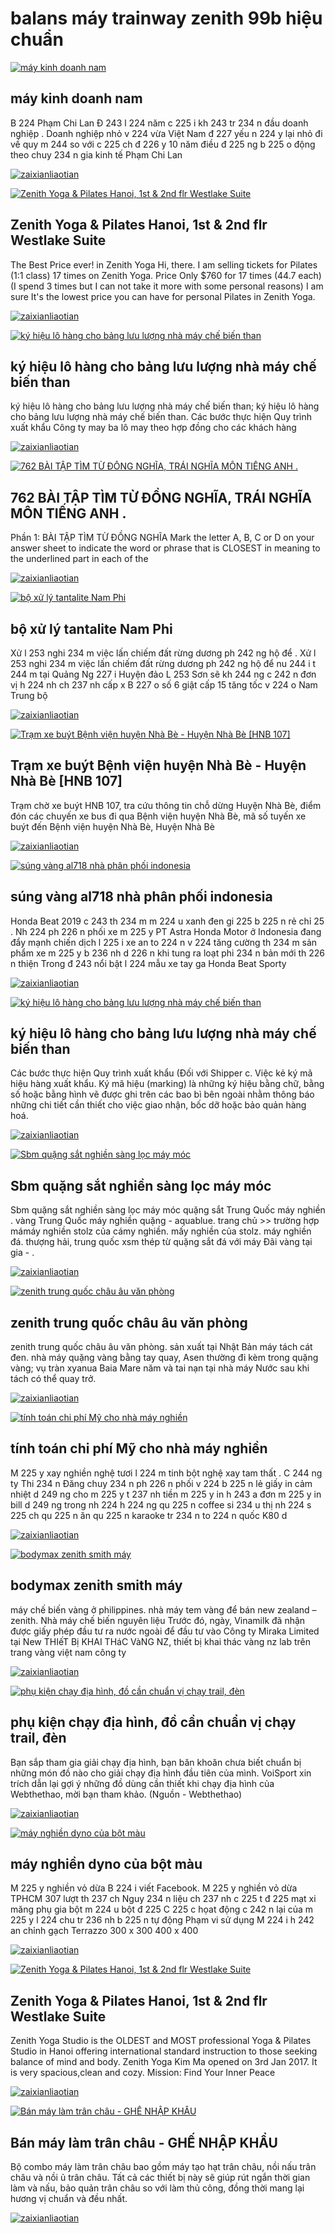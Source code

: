 # balans máy trainway zenith 99b hiệu chuẩn
<a href="https://mnn.zoosnet.net/LR/Chatpre.aspx?id=MNN94995150&p=https://topgrinding.com/" target="_blank">![máy kinh doanh nam](https://github.com/technlg/images/blob/main/50.jpg)</a>
## máy kinh doanh nam
B 224 Phạm Chi Lan Đ 243 l 224 năm c 225 i kh 243 tr 234 n đầu doanh nghiệp . Doanh nghiệp nhỏ v 224 vừa Việt Nam đ 227 yếu n 224 y lại nhỏ đi về quy m 244 so với c 225 ch đ 226 y 10 năm điều đ 225 ng b 225 o động theo chuy 234 n gia kinh tế Phạm Chi Lan
<a href="https://mnn.zoosnet.net/LR/Chatpre.aspx?id=MNN94995150&p=https://topgrinding.com/" target="_blank"><img src="https://github.com/technlg/images/raw/main/chat11.jpg" alt="zaixianliaotian"/></a><a href="//whatsapp.shibangsoft.com/WhatsApp.php" ><img src="https://github.com/technlg/images/raw/main/chat11.png" alt=""></a>
<a href="https://mnn.zoosnet.net/LR/Chatpre.aspx?id=MNN94995150&p=https://topgrinding.com/" target="_blank">![Zenith Yoga & Pilates Hanoi, 1st & 2nd flr Westlake Suite ](https://github.com/technlg/images/blob/main/25.jpg)</a>
## Zenith Yoga & Pilates Hanoi, 1st & 2nd flr Westlake Suite 
The Best Price ever! in Zenith Yoga Hi, there. I am selling tickets for Pilates (1:1 class) 17 times on Zenith Yoga. Price Only $760 for 17 times (44.7 each) (I spend 3 times but I can not take it more with some personal reasons) I am sure It's the lowest price you can have for personal Pilates in Zenith Yoga.
<a href="https://mnn.zoosnet.net/LR/Chatpre.aspx?id=MNN94995150&p=https://topgrinding.com/" target="_blank"><img src="https://github.com/technlg/images/raw/main/chat11.jpg" alt="zaixianliaotian"/></a><a href="//whatsapp.shibangsoft.com/WhatsApp.php" ><img src="https://github.com/technlg/images/raw/main/chat11.png" alt=""></a>
<a href="https://mnn.zoosnet.net/LR/Chatpre.aspx?id=MNN94995150&p=https://topgrinding.com/" target="_blank">![ký hiệu lô hàng cho bảng lưu lượng nhà máy chế biến than](https://github.com/technlg/images/blob/main/49.jpg)</a>
## ký hiệu lô hàng cho bảng lưu lượng nhà máy chế biến than
ký hiệu lô hàng cho bảng lưu lượng nhà máy chế biến than; ký hiệu lô hàng cho bảng lưu lượng nhà máy chế biến than. Các bước thực hiện Quy trình xuất khẩu  Công ty may ba lô may theo hợp đồng cho các khách hàng 
<a href="https://mnn.zoosnet.net/LR/Chatpre.aspx?id=MNN94995150&p=https://topgrinding.com/" target="_blank"><img src="https://github.com/technlg/images/raw/main/chat11.jpg" alt="zaixianliaotian"/></a><a href="//whatsapp.shibangsoft.com/WhatsApp.php" ><img src="https://github.com/technlg/images/raw/main/chat11.png" alt=""></a>
<a href="https://mnn.zoosnet.net/LR/Chatpre.aspx?id=MNN94995150&p=https://topgrinding.com/" target="_blank">![762 BÀI TẬP TÌM TỪ ĐỒNG NGHĨA, TRÁI NGHĨA MÔN TIẾNG ANH .](https://github.com/technlg/images/blob/main/33.jpg)</a>
## 762 BÀI TẬP TÌM TỪ ĐỒNG NGHĨA, TRÁI NGHĨA MÔN TIẾNG ANH .
Phần 1: BÀI TẬP TÌM TỪ ĐỒNG NGHĨA Mark the letter A, B, C or D on your answer sheet to indicate the word or phrase that is CLOSEST in meaning to the underlined part in each of the 
<a href="https://mnn.zoosnet.net/LR/Chatpre.aspx?id=MNN94995150&p=https://topgrinding.com/" target="_blank"><img src="https://github.com/technlg/images/raw/main/chat11.jpg" alt="zaixianliaotian"/></a><a href="//whatsapp.shibangsoft.com/WhatsApp.php" ><img src="https://github.com/technlg/images/raw/main/chat11.png" alt=""></a>
<a href="https://mnn.zoosnet.net/LR/Chatpre.aspx?id=MNN94995150&p=https://topgrinding.com/" target="_blank">![bộ xử lý tantalite Nam Phi](https://github.com/technlg/images/blob/main/60.jpg)</a>
## bộ xử lý tantalite Nam Phi
Xử l 253 nghi 234 m việc lấn chiếm đất rừng dương ph 242 ng hộ để . Xử l 253 nghi 234 m việc lấn chiếm đất rừng dương ph 242 ng hộ để nu 244 i t 244 m tại Quảng Ng 227 i Huyện đảo L 253 Sơn sẽ kh 244 ng c 242 n đơn vị h 224 nh ch 237 nh cấp x B 227 o số 6 giật cấp 15 tăng tốc v 224 o Nam Trung bộ
<a href="https://mnn.zoosnet.net/LR/Chatpre.aspx?id=MNN94995150&p=https://topgrinding.com/" target="_blank"><img src="https://github.com/technlg/images/raw/main/chat11.jpg" alt="zaixianliaotian"/></a><a href="//whatsapp.shibangsoft.com/WhatsApp.php" ><img src="https://github.com/technlg/images/raw/main/chat11.png" alt=""></a>
<a href="https://mnn.zoosnet.net/LR/Chatpre.aspx?id=MNN94995150&p=https://topgrinding.com/" target="_blank">![Trạm xe buýt Bệnh viện huyện Nhà Bè - Huyện Nhà Bè [HNB 107]](https://github.com/technlg/images/blob/main/26.jpg)</a>
## Trạm xe buýt Bệnh viện huyện Nhà Bè - Huyện Nhà Bè [HNB 107]
Trạm chờ xe buýt HNB 107, tra cứu thông tin chỗ dừng Huyện Nhà Bè, điểm đón các chuyến xe bus đi qua Bệnh viện huyện Nhà Bè, mã số tuyến xe buýt đến Bệnh viện huyện Nhà Bè, Huyện Nhà Bè
<a href="https://mnn.zoosnet.net/LR/Chatpre.aspx?id=MNN94995150&p=https://topgrinding.com/" target="_blank"><img src="https://github.com/technlg/images/raw/main/chat11.jpg" alt="zaixianliaotian"/></a><a href="//whatsapp.shibangsoft.com/WhatsApp.php" ><img src="https://github.com/technlg/images/raw/main/chat11.png" alt=""></a>
<a href="https://mnn.zoosnet.net/LR/Chatpre.aspx?id=MNN94995150&p=https://topgrinding.com/" target="_blank">![súng vàng al718 nhà phân phối indonesia](https://github.com/technlg/images/blob/main/53.jpg)</a>
## súng vàng al718 nhà phân phối indonesia
Honda Beat 2019 c 243 th 234 m m 224 u xanh đen gi 225 b 225 n rẻ chỉ 25 . Nh 224 ph 226 n phối xe m 225 y PT Astra Honda Motor ở Indonesia đang đẩy mạnh chiến dịch l 225 i xe an to 224 n v 224 tăng cường th 234 m sản phẩm xe m 225 y b 236 nh d 226 n khi tung ra loạt phi 234 n bản mới th 226 n thiện Trong đ 243 nổi bật l 224 mẫu xe tay ga Honda Beat Sporty
<a href="https://mnn.zoosnet.net/LR/Chatpre.aspx?id=MNN94995150&p=https://topgrinding.com/" target="_blank"><img src="https://github.com/technlg/images/raw/main/chat11.jpg" alt="zaixianliaotian"/></a><a href="//whatsapp.shibangsoft.com/WhatsApp.php" ><img src="https://github.com/technlg/images/raw/main/chat11.png" alt=""></a>
<a href="https://mnn.zoosnet.net/LR/Chatpre.aspx?id=MNN94995150&p=https://topgrinding.com/" target="_blank">![ký hiệu lô hàng cho bảng lưu lượng nhà máy chế biến than](https://github.com/technlg/images/blob/main/40.jpg)</a>
## ký hiệu lô hàng cho bảng lưu lượng nhà máy chế biến than
Các bước thực hiện Quy trình xuất khẩu (Đối với Shipper  c. Việc kẻ ký mã hiệu hàng xuất khẩu. Ký mã hiệu (marking) là những ký hiệu bằng chữ, bằng số hoặc bằng hình vẽ được ghi trên các bao bì bên ngoài nhằm thông báo những chi tiết cần thiết cho việc giao nhận, bốc dỡ hoặc bảo quản hàng hoá.
<a href="https://mnn.zoosnet.net/LR/Chatpre.aspx?id=MNN94995150&p=https://topgrinding.com/" target="_blank"><img src="https://github.com/technlg/images/raw/main/chat11.jpg" alt="zaixianliaotian"/></a><a href="//whatsapp.shibangsoft.com/WhatsApp.php" ><img src="https://github.com/technlg/images/raw/main/chat11.png" alt=""></a>
<a href="https://mnn.zoosnet.net/LR/Chatpre.aspx?id=MNN94995150&p=https://topgrinding.com/" target="_blank">![Sbm quặng sắt nghiền sàng lọc máy móc](https://github.com/technlg/images/blob/main/62.jpg)</a>
## Sbm quặng sắt nghiền sàng lọc máy móc
Sbm quặng sắt nghiền sàng lọc máy móc quặng sắt Trung Quốc máy nghiền . vàng Trung Quốc máy nghiền quặng - aquablue. trang chủ >> trường hợp mámáy nghiền stolz của cámy nghiền. mấy nghiền của stolz. máy nghiền đá. thượng hải, trung quốc xsm thép từ quặng sắt đá với máy Đãi vàng tại gia - .
<a href="https://mnn.zoosnet.net/LR/Chatpre.aspx?id=MNN94995150&p=https://topgrinding.com/" target="_blank"><img src="https://github.com/technlg/images/raw/main/chat11.jpg" alt="zaixianliaotian"/></a><a href="//whatsapp.shibangsoft.com/WhatsApp.php" ><img src="https://github.com/technlg/images/raw/main/chat11.png" alt=""></a>
<a href="https://mnn.zoosnet.net/LR/Chatpre.aspx?id=MNN94995150&p=https://topgrinding.com/" target="_blank">![zenith trung quốc châu âu văn phòng](https://github.com/technlg/images/blob/main/7.jpg)</a>
## zenith trung quốc châu âu văn phòng
zenith trung quốc châu âu văn phòng.  sản xuất tại Nhật Bản máy tách cát đen. nhà máy quặng vàng bằng tay quay, Asen thường đi kèm trong quặng vàng; vụ tràn xyanua Baia Mare năm và tai nạn tại nhà máy Nước sau khi tách có thể quay trở.
<a href="https://mnn.zoosnet.net/LR/Chatpre.aspx?id=MNN94995150&p=https://topgrinding.com/" target="_blank"><img src="https://github.com/technlg/images/raw/main/chat11.jpg" alt="zaixianliaotian"/></a><a href="//whatsapp.shibangsoft.com/WhatsApp.php" ><img src="https://github.com/technlg/images/raw/main/chat11.png" alt=""></a>
<a href="https://mnn.zoosnet.net/LR/Chatpre.aspx?id=MNN94995150&p=https://topgrinding.com/" target="_blank">![tính toán chi phí Mỹ cho nhà máy nghiền](https://github.com/technlg/images/blob/main/4.jpg)</a>
## tính toán chi phí Mỹ cho nhà máy nghiền
M 225 y xay nghiền nghệ tươi l 224 m tinh bột nghệ xay tam thất . C 244 ng ty Thi 234 n Đăng chuy 234 n ph 226 n phối v 224 b 225 n lẻ giấy in cảm nhiệt d 249 ng cho m 225 y t 237 nh tiền m 225 y in h 243 a đơn m 225 y in bill d 249 ng trong nh 224 h 224 ng qu 225 n coffee si 234 u thị nh 224 s 225 ch qu 225 n ăn qu 225 n karaoke tr 234 n to 224 n quốc K80 d 
<a href="https://mnn.zoosnet.net/LR/Chatpre.aspx?id=MNN94995150&p=https://topgrinding.com/" target="_blank"><img src="https://github.com/technlg/images/raw/main/chat11.jpg" alt="zaixianliaotian"/></a><a href="//whatsapp.shibangsoft.com/WhatsApp.php" ><img src="https://github.com/technlg/images/raw/main/chat11.png" alt=""></a>
<a href="https://mnn.zoosnet.net/LR/Chatpre.aspx?id=MNN94995150&p=https://topgrinding.com/" target="_blank">![bodymax zenith smith máy](https://github.com/technlg/images/blob/main/48.jpg)</a>
## bodymax zenith smith máy
máy chế biến vàng ở philippines. nhà máy tem vàng để bán new zealand – zenith. Nhà máy chế biến nguyên liệu Trước đó, ngày, Vinamilk đã nhận được giấy phép đầu tư ra nước ngoài để đầu tư vào Công ty Miraka Limited tại New THIếT Bị KHAI THáC VàNG NZ, thiết bị khai thác vàng nz lab trên trang vàng việt nam công ty 
<a href="https://mnn.zoosnet.net/LR/Chatpre.aspx?id=MNN94995150&p=https://topgrinding.com/" target="_blank"><img src="https://github.com/technlg/images/raw/main/chat11.jpg" alt="zaixianliaotian"/></a><a href="//whatsapp.shibangsoft.com/WhatsApp.php" ><img src="https://github.com/technlg/images/raw/main/chat11.png" alt=""></a>
<a href="https://mnn.zoosnet.net/LR/Chatpre.aspx?id=MNN94995150&p=https://topgrinding.com/" target="_blank">![phụ kiện chạy địa hình, đồ cần chuẩn vị chạy trail, đèn ](https://github.com/technlg/images/blob/main/66.jpg)</a>
## phụ kiện chạy địa hình, đồ cần chuẩn vị chạy trail, đèn 
Bạn sắp tham gia giải chạy địa hình, bạn băn khoăn chưa biết chuẩn bị những món đồ nào cho giải chạy địa hình đầu tiên của mình. VoiSport xin trích dẫn lại gợi ý những đồ dùng cần thiết khi chạy địa hình của Webthethao, mời bạn tham khảo. (Nguồn - Webthethao)
<a href="https://mnn.zoosnet.net/LR/Chatpre.aspx?id=MNN94995150&p=https://topgrinding.com/" target="_blank"><img src="https://github.com/technlg/images/raw/main/chat11.jpg" alt="zaixianliaotian"/></a><a href="//whatsapp.shibangsoft.com/WhatsApp.php" ><img src="https://github.com/technlg/images/raw/main/chat11.png" alt=""></a>
<a href="https://mnn.zoosnet.net/LR/Chatpre.aspx?id=MNN94995150&p=https://topgrinding.com/" target="_blank">![máy nghiền dyno của bột màu](https://github.com/technlg/images/blob/main/6.jpg)</a>
## máy nghiền dyno của bột màu
M 225 y nghiền vỏ dừa B 224 i viết Facebook. M 225 y nghiền vỏ dừa TPHCM 307 lượt th 237 ch Nguy 234 n liệu ch 237 nh c 225 t đ 225 mạt xi măng phụ gia bột m 224 u bột đ 225 C 225 c họat động c 242 n lại của m 225 y l 224 chu tr 236 nh b 225 n tự động Phạm vi sử dụng M 224 i h 242 an chỉnh gạch Terrazzo 300 x 300 400 x 400
<a href="https://mnn.zoosnet.net/LR/Chatpre.aspx?id=MNN94995150&p=https://topgrinding.com/" target="_blank"><img src="https://github.com/technlg/images/raw/main/chat11.jpg" alt="zaixianliaotian"/></a><a href="//whatsapp.shibangsoft.com/WhatsApp.php" ><img src="https://github.com/technlg/images/raw/main/chat11.png" alt=""></a>
<a href="https://mnn.zoosnet.net/LR/Chatpre.aspx?id=MNN94995150&p=https://topgrinding.com/" target="_blank">![Zenith Yoga & Pilates Hanoi, 1st & 2nd flr Westlake Suite ](https://github.com/technlg/images/blob/main/1.jpg)</a>
## Zenith Yoga & Pilates Hanoi, 1st & 2nd flr Westlake Suite 
Zenith Yoga Studio is the OLDEST and MOST professional Yoga & Pilates Studio in Hanoi offering international standard instruction to those seeking balance of mind and body. Zenith Yoga Kim Ma opened on 3rd Jan 2017. It is very spacious,clean and cozy. Mission: Find Your Inner Peace
<a href="https://mnn.zoosnet.net/LR/Chatpre.aspx?id=MNN94995150&p=https://topgrinding.com/" target="_blank"><img src="https://github.com/technlg/images/raw/main/chat11.jpg" alt="zaixianliaotian"/></a><a href="//whatsapp.shibangsoft.com/WhatsApp.php" ><img src="https://github.com/technlg/images/raw/main/chat11.png" alt=""></a>
<a href="https://mnn.zoosnet.net/LR/Chatpre.aspx?id=MNN94995150&p=https://topgrinding.com/" target="_blank">![Bán máy làm trân châu - GHẾ NHẬP KHẨU](https://github.com/technlg/images/blob/main/64.jpg)</a>
## Bán máy làm trân châu - GHẾ NHẬP KHẨU
Bộ combo máy làm trân châu bao gồm máy tạo hạt trân châu, nồi nấu trân châu và nồi ủ trân châu. Tất cả các thiết bị này sẽ giúp rút ngắn thời gian làm và nấu, bảo quản trân châu so với làm thủ công, đồng thời mang lại hương vị chuẩn và đều nhất.
<a href="https://mnn.zoosnet.net/LR/Chatpre.aspx?id=MNN94995150&p=https://topgrinding.com/" target="_blank"><img src="https://github.com/technlg/images/raw/main/chat11.jpg" alt="zaixianliaotian"/></a><a href="//whatsapp.shibangsoft.com/WhatsApp.php" ><img src="https://github.com/technlg/images/raw/main/chat11.png" alt=""></a>
